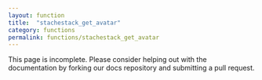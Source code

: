```yaml
---
layout: function
title:  "stachestack_get_avatar"
category: functions
permalink: functions/stachestack_get_avatar
---
```


This page is incomplete. Please consider helping out with the documentation by forking our docs repository and submitting a pull request.